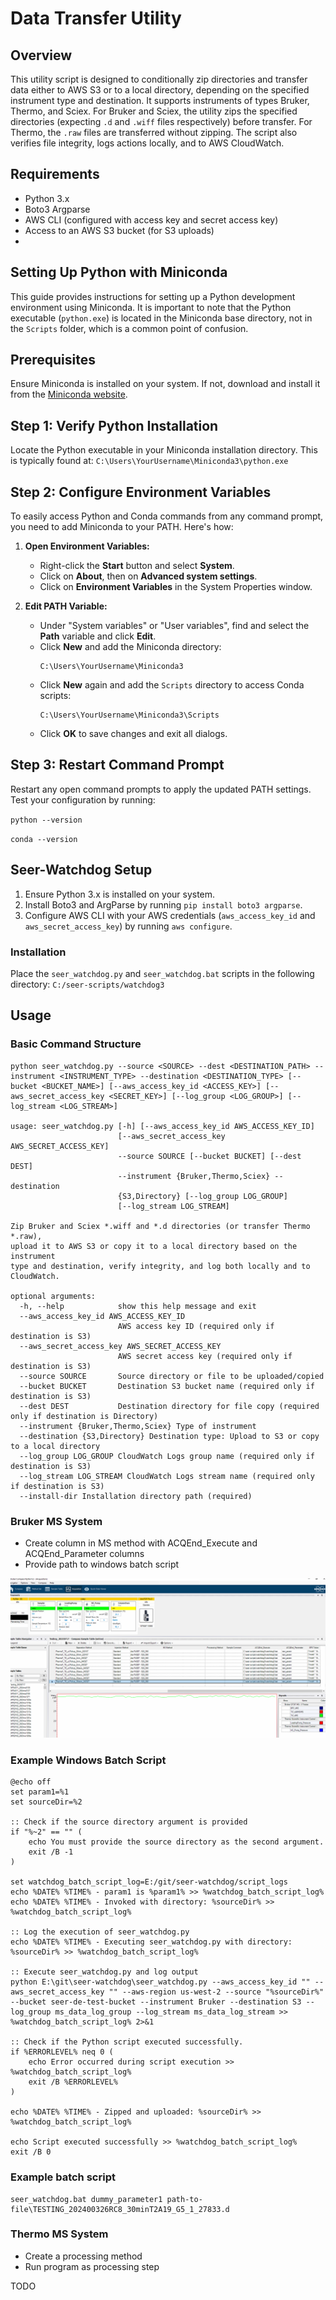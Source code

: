# Data Transfer Utility

## Overview

This utility script is designed to conditionally zip directories and transfer data either to AWS S3 or to a local directory, depending on the specified instrument type and destination. It supports instruments of types Bruker, Thermo, and Sciex. For Bruker and Sciex, the utility zips the specified directories (expecting `.d` and `.wiff` files respectively) before transfer. For Thermo, the `.raw` files are transferred without zipping. The script also verifies file integrity, logs actions locally, and to AWS CloudWatch.

## Requirements

- Python 3.x
- Boto3 Argparse
- AWS CLI (configured with access key and secret access key)
- Access to an AWS S3 bucket (for S3 uploads)
- 
## Setting Up Python with Miniconda

This guide provides instructions for setting up a Python development environment using Miniconda. It is important to note that the Python executable (`python.exe`) is located in the Miniconda base directory, not in the `Scripts` folder, which is a common point of confusion.

## Prerequisites

Ensure Miniconda is installed on your system. If not, download and install it from the [Miniconda website](https://docs.conda.io/en/latest/miniconda.html).

## Step 1: Verify Python Installation

Locate the Python executable in your Miniconda installation directory. This is typically found at:
```C:\Users\YourUsername\Miniconda3\python.exe```

## Step 2: Configure Environment Variables

To easily access Python and Conda commands from any command prompt, you need to add Miniconda to your PATH. Here's how:

1. **Open Environment Variables:**
   - Right-click the **Start** button and select **System**.
   - Click on **About**, then on **Advanced system settings**.
   - Click on **Environment Variables** in the System Properties window.

2. **Edit PATH Variable:**
   - Under "System variables" or "User variables", find and select the **Path** variable and click **Edit**.
   - Click **New** and add the Miniconda directory:
     ```
     C:\Users\YourUsername\Miniconda3
     ```
   - Click **New** again and add the `Scripts` directory to access Conda scripts:
     ```
     C:\Users\YourUsername\Miniconda3\Scripts
     ```
   - Click **OK** to save changes and exit all dialogs.

## Step 3: Restart Command Prompt

Restart any open command prompts to apply the updated PATH settings. Test your configuration by running:

```python --version```

```conda --version```


## Seer-Watchdog Setup

1. Ensure Python 3.x is installed on your system.
2. Install Boto3 and ArgParse by running `pip install boto3 argparse`.
3. Configure AWS CLI with your AWS credentials (`aws_access_key_id` and `aws_secret_access_key`) by running `aws configure`.


### Installation

Place the ```seer_watchdog.py``` and ```seer_watchdog.bat``` scripts in the following directory:
```C:/seer-scripts/watchdog3```

## Usage

### Basic Command Structure

```shell
python seer_watchdog.py --source <SOURCE> --dest <DESTINATION_PATH> --instrument <INSTRUMENT_TYPE> --destination <DESTINATION_TYPE> [--bucket <BUCKET_NAME>] [--aws_access_key_id <ACCESS_KEY>] [--aws_secret_access_key <SECRET_KEY>] [--log_group <LOG_GROUP>] [--log_stream <LOG_STREAM>]

usage: seer_watchdog.py [-h] [--aws_access_key_id AWS_ACCESS_KEY_ID]
                        [--aws_secret_access_key AWS_SECRET_ACCESS_KEY]
                        --source SOURCE [--bucket BUCKET] [--dest DEST]
                        --instrument {Bruker,Thermo,Sciex} --destination
                        {S3,Directory} [--log_group LOG_GROUP]
                        [--log_stream LOG_STREAM]

Zip Bruker and Sciex *.wiff and *.d directories (or transfer Thermo *.raw),
upload it to AWS S3 or copy it to a local directory based on the instrument
type and destination, verify integrity, and log both locally and to
CloudWatch.

optional arguments:
  -h, --help            show this help message and exit
  --aws_access_key_id AWS_ACCESS_KEY_ID
                        AWS access key ID (required only if destination is S3)
  --aws_secret_access_key AWS_SECRET_ACCESS_KEY
                        AWS secret access key (required only if destination is S3)
  --source SOURCE       Source directory or file to be uploaded/copied
  --bucket BUCKET       Destination S3 bucket name (required only if destination is S3)
  --dest DEST           Destination directory for file copy (required only if destination is Directory)
  --instrument {Bruker,Thermo,Sciex} Type of instrument
  --destination {S3,Directory} Destination type: Upload to S3 or copy to a local directory
  --log_group LOG_GROUP CloudWatch Logs group name (required only if destination is S3)
  --log_stream LOG_STREAM CloudWatch Logs stream name (required only if destination is S3)
  --install-dir Installation directory path (required)
```


### Bruker MS System

- Create column in MS method with  ACQEnd_Execute and ACQEnd_Parameter columns
- Provide path to windows batch script

![Example Image](resources/Bruker.PNG)

### Example Windows Batch Script

```
@echo off
set param1=%1
set sourceDir=%2

:: Check if the source directory argument is provided
if "%~2" == "" (
    echo You must provide the source directory as the second argument.
    exit /B -1
)

set watchdog_batch_script_log=E:/git/seer-watchdog/script_logs
echo %DATE% %TIME% - param1 is %param1% >> %watchdog_batch_script_log%
echo %DATE% %TIME% - Invoked with directory: %sourceDir% >> %watchdog_batch_script_log%

:: Log the execution of seer_watchdog.py
echo %DATE% %TIME% - Executing seer_watchdog.py with directory: %sourceDir% >> %watchdog_batch_script_log%

:: Execute seer_watchdog.py and log output
python E:\git\seer-watchdog\seer_watchdog.py --aws_access_key_id "" --aws_secret_access_key "" --aws-region us-west-2 --source "%sourceDir%" --bucket seer-de-test-bucket --instrument Bruker --destination S3 --log_group ms_data_log_group --log_stream ms_data_log_stream >> %watchdog_batch_script_log% 2>&1

:: Check if the Python script executed successfully.
if %ERRORLEVEL% neq 0 (
    echo Error occurred during script execution >> %watchdog_batch_script_log%
    exit /B %ERRORLEVEL%
)

echo %DATE% %TIME% - Zipped and uploaded: %sourceDir% >> %watchdog_batch_script_log%

echo Script executed successfully >> %watchdog_batch_script_log%
exit /B 0
```

### Example batch script
```
seer_watchdog.bat dummy_parameter1 path-to-file\TESTING_202400326RC8_30minT2A19_G5_1_27833.d
```

### Thermo MS System

- Create a processing method
- Run program as processing step

TODO





